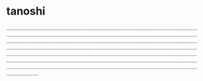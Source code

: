 # tanoshi

.........................................................................................................................................................................................................................................................................................................................................................................................................................................................................................................................................................................................................................................................................................................................................................................................................................................................................................................................